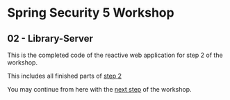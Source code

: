 # Spring Security 5 Workshop

## 02 - Library-Server

This is the completed code of the reactive web application for step 2 of the workshop.

This includes all finished parts of [step 2](https://andifalk.github.io/reactive-spring-security-5-workshop/#_step_2_customize_authentication)

You may continue from here with the [next step](https://andifalk.github.io/reactive-spring-security-5-workshop/#_step_3_add_authorization) of the workshop.
